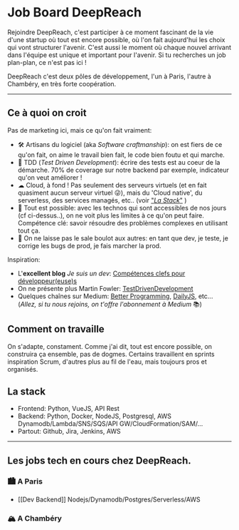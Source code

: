 # Job Board DeepReach

Rejoindre DeepReach, c'est participer à ce moment fascinant de la vie d'une startup où tout est encore possible, où l'on fait aujourd'hui les choix qui vont structurer l'avenir. C'est aussi le moment où chaque nouvel arrivant dans l'équipe est unique et important pour l'avenir. Si tu recherches un job plan-plan, ce n'est pas ici !

DeepReach c'est deux pôles de développement, l'un à Paris, l'autre à Chambéry, en très forte coopération. 

---

## Ce à quoi on croit

Pas de marketing ici, mais ce qu'on fait vraiment:
- 🛠 Artisans du logiciel (aka _Software craftmanship_): on est fiers de ce qu'on fait, on aime le travail bien fait, le code bien foutu et qui marche.
- 🔬 TDD (_Test Driven Development_): écrire des tests est au coeur de la démarche. 70% de coverage sur notre backend par exemple, indicateur qu'on veut améliorer !
- ☁ Cloud, à fond ! Pas seulement des serveurs virtuels (et en fait quasiment aucun serveur virtuel 😜), mais du 'Cloud native', du serverless, des services managés, etc.. (voir ["_La Stack_"](#La-Stack) )
- 🚀 Tout est possible: avec les technos qui sont accessibles de nos jours (cf ci-dessus..), on ne voit plus les limites à ce qu'on peut faire. Compétence clé: savoir résoudre des problèmes complexes en utilisant tout ça.
- 💩 On ne laisse pas le sale boulot aux autres: en tant que dev, je teste, je corrige les bugs de prod, je fais marcher la prod.

Inspiration:
- L'**excellent blog** _Je suis un dev_: [Compétences clefs pour développeur(euse)s](https://www.jesuisundev.com/competences-clefs-pour-developpeurs/)
- On ne présente plus Martin Fowler: [TestDrivenDevelopment](https://martinfowler.com/bliki/TestDrivenDevelopment.html)
- Quelques chaînes sur Medium: [Better Programming](https://medium.com/better-programming), [DailyJS](https://medium.com/dailyjs), etc... (_Allez, si tu nous rejoins, on t'offre l'abonnement à Medium_ 📚)

## Comment on travaille

On s'adapte, constament. Comme j'ai dit, tout est encore possible, on construira ça ensemble, pas de dogmes. Certains travaillent en sprints inspiration Scrum, d'autres plus au fil de l'eau, mais toujours pros et organisés. 

## La stack

- Frontend: Python, VueJS, API Rest
- Backend: Python, Docker, NodeJS, Postgresql, AWS Dynamodb/Lambda/SNS/SQS/API GW/CloudFormation/SAM/...
- Partout: Github, Jira, Jenkins, AWS

--- 

## Les jobs tech en cours chez DeepReach. 

### 🏙 A Paris
* [[Dev Backend]] Nodejs/Dynamodb/Postgres/Serverless/AWS

### 🏔 A Chambéry
